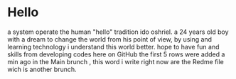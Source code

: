 # Hello
a system operate the human "hello" tradition
ido oshriel. a 24 years old boy with a dream to change the world from his point of view,
by using and learning technology i understand this world better.
hope to have fun and skills from developing codes here on GitHub
the first 5 rows were added a min ago in the Main brunch , this word i write right now are 
the Redme file wich is another brunch.
